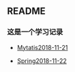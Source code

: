 ## README

### 这是一个学习记录

* [Mytatis2018-11-21](Matatis2018-11-21.md)

* [Spring2018-11-22](Spring2018-11-22.md)




